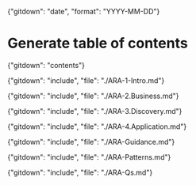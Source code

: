 {"gitdown": "date", "format": "YYYY-MM-DD"}

# Generate table of contents
{"gitdown": "contents"}

{"gitdown": "include", "file": "./ARA-1-Intro.md"}

{"gitdown": "include", "file": "./ARA-2.Business.md"}

{"gitdown": "include", "file": "./ARA-3.Discovery.md"}

{"gitdown": "include", "file": "./ARA-4.Application.md"}

{"gitdown": "include", "file": "./ARA-Guidance.md"}

{"gitdown": "include", "file": "./ARA-Patterns.md"}

{"gitdown": "include", "file": "./ARA-Qs.md"}
